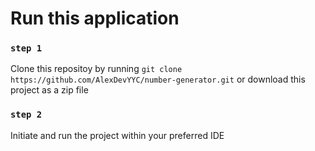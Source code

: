 # Run this application


### `step 1`
Clone this repositoy by running `git clone https://github.com/AlexDevYYC/number-generator.git` or download this project as a zip file

### `step 2`
Initiate and run the project within your preferred IDE
